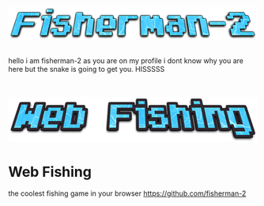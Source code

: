 <p align="center"><img src="fisherman-2-logo.png" /></p>
<br>
hello i am fisherman-2 as you are on my profile i dont know why you are here but the snake is going to get you. HISSSSS

<br>
<br>
<br>
<p align="center"><img src="webfishinglogo.png" /></p>

# Web Fishing
the coolest fishing game in your browser https://github.com/fisherman-2
